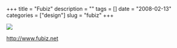 +++
title = "Fubiz"
description = ""
tags = []
date = "2008-02-13"
categories = ["design"]
slug = "fubiz"
+++


 

  <div id="screens-thumbs" class="clearfix">
    <div class="txt-center" id="design-submission"><a href="http://www.fubiz.net/"><img id='bluga-thumbnail-939' class='bluga-thumbnail large' src='/media/bluga/
wt47f279e3246c2_0.jpg'/></a></div>  
  </div>   
<p><a href="http://www.fubiz.net/">http://www.fubiz.net</a></p>





